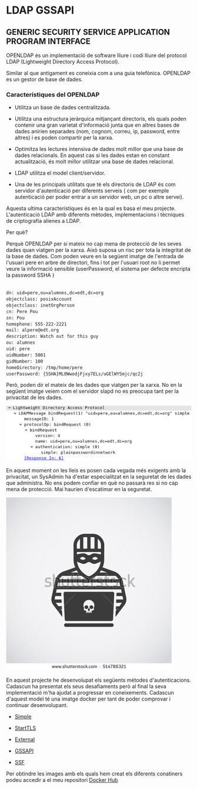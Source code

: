 # LDAP GSSAPI

## GENERIC SECURITY SERVICE APPLICATION PROGRAM INTERFACE

OPENLDAP és un implementació de software lliure i codi lliure del protocol LDAP (Lightweight Directory Access Protocol). 

Similar al que antigament es coneixia com a una guia telefònica. OPENLDAP es un gestor de base de dades.

### Característiques del OPENLDAP

- Utilitza un base de dades centralitzada.

- Utilitza una estructura jeràrquica mitjançant directoris, els quals poden contenir una gran varietat d'informació
 junta que en altres bases de dades anirien separades (nom, cognom, correu, ip, password, entre altres) i es poden compartir per la xarxa.

- Optimitza les lectures intensiva de dades molt millor que una base de dades relacionals. En aquest cas si les 
dades estan en constant actualització, és molt millor utilitzar una base de dades relacional.

- LDAP utilitza el model client/servidor.

- Una de les principals utilitats que té els directoris de LDAP és com servidor d'autenticació per diferents serveis
 ( com per exemple autenticació per poder entrar a un servidor web, un pc o altre servei).


Aquesta ultima característiques és en la qual es basa el meu projecte. L'autenticació LDAP amb diferents mètodes, 
implementacions i tècniques de criptografia alienes a LDAP.

Per què?

Perquè OPENLDAP per si mateix no cap mena de protecció de les seves dades quan viatgen per la xarxa. Això suposa un risc 
per tota la integritat de la base de dades. Com poden veure en la següent imatge de l'entrada de l'usuari pere en arbre de directori,
 fins i tot per l'usuari root no li permet veure la informació sensible (userPassword, el sistema per defecte encripta la password SSHA )



```bash

dn: uid=pere,ou=alumnes,dc=edt,dc=org
objectclass: posixAccount
objectclass: inetOrgPerson
cn: Pere Pou
sn: Pou
homephone: 555-222-2221
mail: alpere@edt.org
description: Watch out for this guy
ou: alumnes
uid: pere
uidNumber: 5001
gidNumber: 100
homeDirectory: /tmp/home/pere
userPassword: {SSHA}ML0WwodjFjxy7ELs/uGElWYSmjc/qc2j


```

Però, poden dir el mateix de les dades que viatgen per la xarxa. No en la següent imatge veiem com el servidor slapd 
no es preocupa tant per la privacitat de les dades.


![Alt text](https://github.com/isx26067826/project/blob/master/sources/wireshark-simple.jpg "Simple Authentication")



En aquest moment on les lleis es posen cada vegada més exigents amb la privacitat, un SysAdmin ha d'estar especialitzat
 en la seguretat de les dades que administra. No ens podem confiar en què no passarà res si no cap mena de protecció.
  Mai haurien d'escatimar en la seguretat.

![Alt text](https://github.com/isx26067826/project/blob/master/sources/hacker.jpg "LDAP PROBLEM AUTHENTICATION")


En aquest projecte he desenvolupat els següents mètodes d'autenticacions. Cadascun ha presentat els seus desafiaments 
però al final la seva implementació m'ha ajudat a progressar en coneixements. Cadascun d'aquest model té una imatge docker per 
tant de poder comprovar i continuar desenvolupant. 



- [Simple](https://github.com/isx26067826/project/tree/master/sources/simple.md)

- [StartTLS](https://github.com/isx26067826/project/tree/master/sources/starttls.md)

- [External](https://github.com/isx26067826/project/tree/master/sources/external.md)

- [GSSAPI](https://github.com/isx26067826/project/tree/master/sources/gssapi.md)

- [SSF](https://github.com/isx26067826/project/tree/master/sources/ssf.md)



Per obtindre les images amb els quals hem creat els diferents conatiners podeu accedir a el meu repositori [Docker Hub](https://hub.docker.com/u/nickdunaway/)
